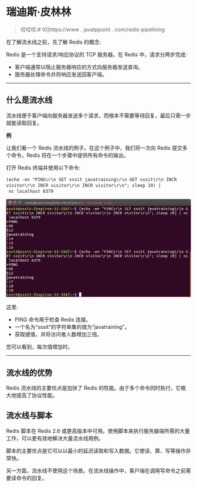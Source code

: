 # 瑞迪斯·皮林林

> 哎哎哎:# t0]https://www . javatppoint . com/redis-pipelining

在了解流水线之前，先了解 Redis 的概念:

Redis 是一个支持请求/响应协议的 TCP 服务器。在 Redis 中，请求分两步完成:

*   客户端通常以阻止服务器响应的方式向服务器发送查询。
*   服务器处理命令并将响应发送回客户端。

* * *

## 什么是流水线

流水线便于客户端向服务器发送多个请求，而根本不需要等待回复，最后只需一步就能读取回复。

**例**

让我们看一个 Redis 流水线的例子。在这个例子中，我们将一次向 Redis 提交多个命令，Redis 将在一个步骤中提供所有命令的输出。

打开 Redis 终端并使用以下命令:

```
(echo -en "PING\r\n SET sssit javatraining\r\n GET sssit\r\n INCR visitor\r\n INCR visitor\r\n INCR visitor\r\n"; sleep 10) |
 nc localhost 6379

```

![Redis pipelining 1](img/b230c7777f52529b5ef5dd7f203d75cc.png)

这里:

*   PING 命令用于检查 Redis 连接。
*   一个名为“sssit”的字符串集的值为“javatraining”。
*   获取键值，并将访问者人数增加三倍。

您可以看到，每次值增加时。

* * *

## 流水线的优势

Redis 流水线的主要优点是加快了 Redis 的性能。由于多个命令同时执行，它极大地提高了协议性能。

## 流水线与脚本

Redis 脚本在 Redis 2.6 或更高版本中可用。使用脚本来执行服务器端所需的大量工作，可以更有效地解决大量流水线用例。

脚本的主要优点是它可以以最小的延迟读取和写入数据。它使读、算、写等操作非常快。

另一方面，流水线不使用这个场景。在流水线操作中，客户端在调用写命令之前需要读命令的回复。